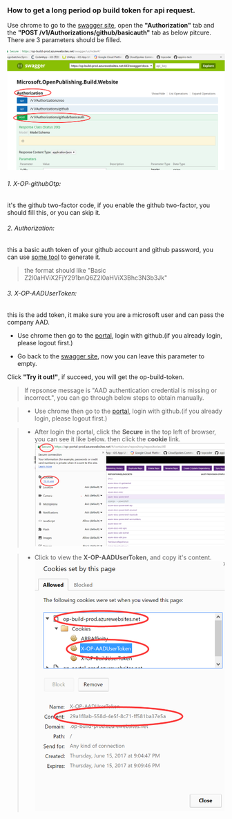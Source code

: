 ### How to get a long period op build token for api request.
Use chrome to go to the [swagger site]( https://op-build-prod.azurewebsites.net/swagger/ui/index#/), open the **"Authorization"** tab and the **"POST /v1/Authorizations/github/basicauth"** tab as below pitcure. There are 3 parameters should be filled.

![](images/op_token_0.png)

###### 1. X-OP-githubOtp: 
it's the github two-factor code, if you enable the github two-factor, you should fill this, or you can skip it.

###### 2. Authorization: 
this a basic auth token of your github account and github password, you can use [some tool](https://partychen.github.io/basic-authentication-header-generator.html) to generate it.
> the format should like "Basic Z2l0aHViX2FjY291bnQ6Z2l0aHViX3Bhc3N3b3Jk"

###### 3. X-OP-AADUserToken: 
this is the add token, it make sure you are a microsoft user and can pass the company AAD.

* Use chrome then go to the [portal](https://op-portal-prod.azurewebsites.net), login with github.(if you already login, please logout first.)

* Go back to the [swagger site]( https://op-build-prod.azurewebsites.net/swagger/ui/index#/), now you can leave this parameter to empty.

Click **"Try it out!"**, if succeed, you will get the op-build-token.

> If repsonse message is "AAD authentication credential is missing or incorrect.", you can go through below steps to obtain manually.

> * Use chrome then go to the [portal](https://op-portal-prod.azurewebsites.net), login with github.(if you already login, please logout first.)

> * After login the portal, click the **Secure** in the top left of browser, you can see it like below. then click the **cookie** link.
> ![](images/op_token_1.png)

> * Click to view the **X-OP-AADUserToken**, and copy it's content.
> ![](images/op_token_2.png)
